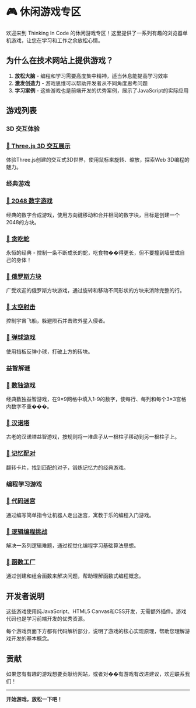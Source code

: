 # 🎮 休闲游戏专区

欢迎来到 Thinking In Code 的休闲游戏专区！这里提供了一系列有趣的浏览器单机游戏，让您在学习和工作之余放松心情。

## 为什么在技术网站上提供游戏？

1. **放松大脑** - 编程和学习需要高度集中精神，适当休息能提高学习效率
2. **激发创造力** - 游戏思维可以帮助开发者从不同角度思考问题
3. **学习案例** - 这些游戏也是前端开发的优秀案例，展示了JavaScript的实际应用

## 游戏列表

### 3D 交互体验

### [🌟 Three.js 3D 交互展示](3d-interactive.md)
体验Three.js创建的交互式3D世界，使用鼠标来旋转、缩放，探索Web 3D编程的魅力。

### 经典游戏

### [🎲 2048 数字游戏](2048.md)
经典的数字合成游戏，使用方向键移动和合并相同的数字块，目标是创建一个2048的方块。

### [🐍 贪吃蛇](snake.md)
永恒的经典 - 控制一条不断成长的蛇，吃食物��得更长，但不要撞到墙壁或自己的身体！

### [🧩 俄罗斯方块](tetris.md)
广受欢迎的俄罗斯方块游戏，通过旋转和移动不同形状的方块来消除完整的行。

### [🚀 太空射击](space-shooter.md)
控制宇宙飞船，躲避陨石并击败外星入侵者。

### [🏓 弹球游戏](breakout.md)
使用挡板反弹小球，打破上方的砖块。

### 益智解谜

### [🧠 数独游戏](sudoku.md)
经典数独益智游戏，在9×9网格中填入1-9的数字，使每行、每列和每个3×3宫格内数字不重���。

### [🧮 汉诺塔](hanoi.md)
古老的汉诺塔益智游戏，按规则将一堆盘子从一根柱子移动到另一根柱子上。

### [🎯 记忆配对](memory-match.md)
翻转卡片，找到匹配的对子，锻炼记忆力的经典游戏。

### 编程学习游戏

### [🤖 代码迷宫](code-maze.md)
通过编写简单指令让机器人走出迷宫，寓教于乐的编程入门游戏。

### [🧩 逻辑编程挑战](logic-challenge.md)
解决一系列逻辑难题，通过视觉化编程学习基础算法思想。

### [🧪 函数工厂](function-factory.md) 
通过创建和组合函数来解决问题，帮助理解函数式编程概念。

## 开发者说明

这些游戏使用纯JavaScript、HTML5 Canvas和CSS开发，无需额外插件。游戏代码也是学习前端开发的优秀资源。

每个游戏页面下方都有代码解析部分，说明了游戏的核心实现原理，帮助您理解游戏开发的基本概念。

## 贡献

如果您有有趣的游戏想要贡献给网站，或者对��有游戏有改进建议，欢迎联系我们！

---

**开始游戏，放松一下吧！**
